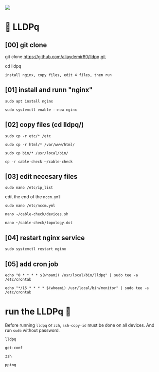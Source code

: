 ![](assets/nvidia.png)

# 🚀️ LLDPq

## [00] git clone  

git clone https://github.com/aliaydemir80/lldpq.git

cd lldpq

```install nginx, copy files, edit 4 files, then run```


## [01]  install and runn "nginx"
```
sudo apt install nginx

sudo systemctl enable --now nginx
```


## [02]  copy files (cd lldpq/)
```
sudo cp -r etc/* /etc

sudo cp -r html/* /var/www/html/

sudo cp bin/* /usr/local/bin/

cp -r cable-check ~/cable-check 
```


## [03]  edit necesary files
```
sudo nano /etc/ip_list    
```
edit the end of the ```nccm.yml```
```
sudo nano /etc/nccm.yml
```
```
nano ~/cable-check/devices.sh
```
```
nano ~/cable-check/topology.dot
```


## [04]  restart nginx service
```
sudo systemctl restart nginx
```


## [05]  add cron job
```
echo "0 * * * * $(whoami) /usr/local/bin/lldpq" | sudo tee -a /etc/crontab
```
```
echo "*/15 * * * * $(whoami) /usr/local/bin/monitor" | sudo tee -a /etc/crontab
```


 
# run the LLDPq 🚀️

Before running ```lldpq``` or ```zzh```, ```ssh-copy-id``` must be done on all devices.
And run ```sudo``` without password.

```
lldpq
```

```
get-conf
```

```
zzh
```

```
pping
```

